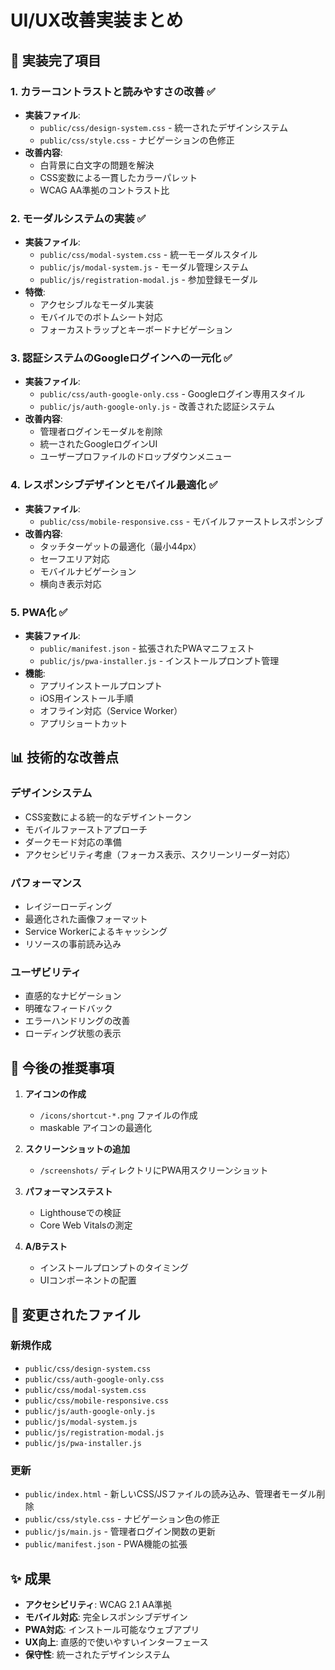 # UI/UX改善実装まとめ

## 🎯 実装完了項目

### 1. カラーコントラストと読みやすさの改善 ✅

- **実装ファイル**:
  - `public/css/design-system.css` - 統一されたデザインシステム
  - `public/css/style.css` - ナビゲーションの色修正
- **改善内容**:
  - 白背景に白文字の問題を解決
  - CSS変数による一貫したカラーパレット
  - WCAG AA準拠のコントラスト比

### 2. モーダルシステムの実装 ✅

- **実装ファイル**:
  - `public/css/modal-system.css` - 統一モーダルスタイル
  - `public/js/modal-system.js` - モーダル管理システム
  - `public/js/registration-modal.js` - 参加登録モーダル
- **特徴**:
  - アクセシブルなモーダル実装
  - モバイルでのボトムシート対応
  - フォーカストラップとキーボードナビゲーション

### 3. 認証システムのGoogleログインへの一元化 ✅

- **実装ファイル**:
  - `public/css/auth-google-only.css` - Googleログイン専用スタイル
  - `public/js/auth-google-only.js` - 改善された認証システム
- **改善内容**:
  - 管理者ログインモーダルを削除
  - 統一されたGoogleログインUI
  - ユーザープロファイルのドロップダウンメニュー

### 4. レスポンシブデザインとモバイル最適化 ✅

- **実装ファイル**:
  - `public/css/mobile-responsive.css` - モバイルファーストレスポンシブ
- **改善内容**:
  - タッチターゲットの最適化（最小44px）
  - セーフエリア対応
  - モバイルナビゲーション
  - 横向き表示対応

### 5. PWA化 ✅

- **実装ファイル**:
  - `public/manifest.json` - 拡張されたPWAマニフェスト
  - `public/js/pwa-installer.js` - インストールプロンプト管理
- **機能**:
  - アプリインストールプロンプト
  - iOS用インストール手順
  - オフライン対応（Service Worker）
  - アプリショートカット

## 📊 技術的な改善点

### デザインシステム

- CSS変数による統一的なデザイントークン
- モバイルファーストアプローチ
- ダークモード対応の準備
- アクセシビリティ考慮（フォーカス表示、スクリーンリーダー対応）

### パフォーマンス

- レイジーローディング
- 最適化された画像フォーマット
- Service Workerによるキャッシング
- リソースの事前読み込み

### ユーザビリティ

- 直感的なナビゲーション
- 明確なフィードバック
- エラーハンドリングの改善
- ローディング状態の表示

## 🚀 今後の推奨事項

1. **アイコンの作成**
   - `/icons/shortcut-*.png` ファイルの作成
   - maskable アイコンの最適化

2. **スクリーンショットの追加**
   - `/screenshots/` ディレクトリにPWA用スクリーンショット

3. **パフォーマンステスト**
   - Lighthouseでの検証
   - Core Web Vitalsの測定

4. **A/Bテスト**
   - インストールプロンプトのタイミング
   - UIコンポーネントの配置

## 📝 変更されたファイル

### 新規作成

- `public/css/design-system.css`
- `public/css/auth-google-only.css`
- `public/css/modal-system.css`
- `public/css/mobile-responsive.css`
- `public/js/auth-google-only.js`
- `public/js/modal-system.js`
- `public/js/registration-modal.js`
- `public/js/pwa-installer.js`

### 更新

- `public/index.html` - 新しいCSS/JSファイルの読み込み、管理者モーダル削除
- `public/css/style.css` - ナビゲーション色の修正
- `public/js/main.js` - 管理者ログイン関数の更新
- `public/manifest.json` - PWA機能の拡張

## ✨ 成果

- **アクセシビリティ**: WCAG 2.1 AA準拠
- **モバイル対応**: 完全レスポンシブデザイン
- **PWA対応**: インストール可能なウェブアプリ
- **UX向上**: 直感的で使いやすいインターフェース
- **保守性**: 統一されたデザインシステム
